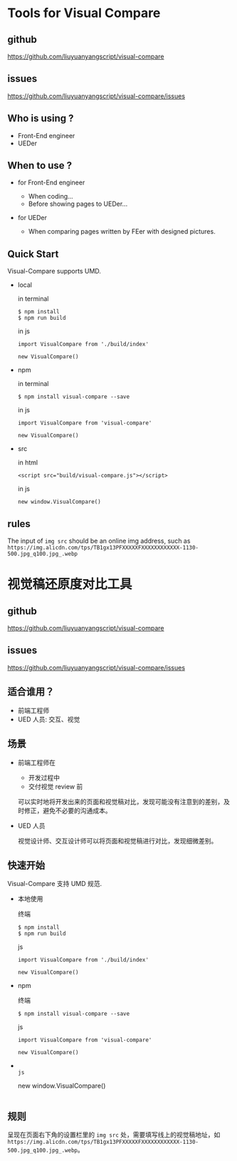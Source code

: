 Tools for Visual Compare
=============================

## github
https://github.com/liuyuanyangscript/visual-compare

## issues
https://github.com/liuyuanyangscript/visual-compare/issues

## Who is using ?

+   Front-End engineer
+   UEDer

## When to use ?

+   for Front-End engineer

    +   When coding...
    +   Before showing pages to UEDer...

+   for UEDer

    +   When comparing pages written by FEer with designed pictures.

## Quick Start

Visual-Compare supports UMD.

+   local

    in terminal
    
    ```
    $ npm install
    $ npm run build
    ```

    in js

    ```
    import VisualCompare from './build/index'

    new VisualCompare()
    ```

+   npm

    in terminal

    ```
    $ npm install visual-compare --save
    ```

    in js

    ```
    import VisualCompare from 'visual-compare'

    new VisualCompare()
    ```

+   src

    in html

    ```
    <script src="build/visual-compare.js"></script>
    ```

    in js

    ```
    new window.VisualCompare()
    ```

## rules

The input of `img src` should be an online img address, such as `https://img.alicdn.com/tps/TB1gx13PFXXXXXFXXXXXXXXXXXX-1130-500.jpg_q100.jpg_.webp`


视觉稿还原度对比工具
=============================

## github
https://github.com/liuyuanyangscript/visual-compare

## issues
https://github.com/liuyuanyangscript/visual-compare/issues

## 适合谁用？

+   前端工程师
+   UED 人员: 交互、视觉

## 场景

+   前端工程师在
    +   开发过程中
    +   交付视觉 review 前

    可以实时地将开发出来的页面和视觉稿对比，发现可能没有注意到的差别，及时修正，避免不必要的沟通成本。

+   UED 人员

    视觉设计师、交互设计师可以将页面和视觉稿进行对比，发现细微差别。

## 快速开始

Visual-Compare 支持 UMD 规范.

+   本地使用

    终端

    ```
    $ npm install
    $ npm run build
    ```

    js

    ```
    import VisualCompare from './build/index'

    new VisualCompare()
    ```

+   npm

    终端

    ```
    $ npm install visual-compare --save
    ```

    js

    ```
    import VisualCompare from 'visual-compare'

    new VisualCompare()
    ```

+   <script> 引用

    html

    ```
    <script src="build/visual-compare.js"></script>
    ```

    js

    ```
    new window.VisualCompare()
    ```

## 规则

呈现在页面右下角的设置栏里的 `img src` 处，需要填写线上的视觉稿地址，如 `https://img.alicdn.com/tps/TB1gx13PFXXXXXFXXXXXXXXXXXX-1130-500.jpg_q100.jpg_.webp`。
